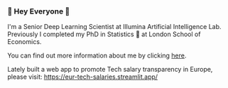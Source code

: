 ### :purple_heart: Hey Everyone :purple_heart:

I'm a Senior Deep Learning Scientist at Illumina Artificial Intelligence Lab.  Previously I completed my PhD in Statistics :game_die:  at London School of Economics.

You can find out more information about me by clicking [here](https://tianlinxu312.github.io/).

Lately built a web app to promote Tech salary transparency in Europe, please visit: https://eur-tech-salaries.streamlit.app/
